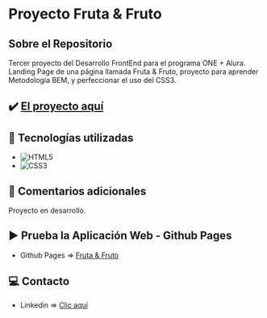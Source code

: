 # Proyecto Fruta & Fruto

## Sobre el Repositorio
Tercer proyecto del Desarrollo FrontEnd para el programa ONE + Alura. Landing Page de una página llamada Fruta & Fruto, proyecto para aprender Metodología BEM, y perfeccionar el uso del CSS3.

## ✔️ [El proyecto aquí](https://github.com/K3yJey/Fruta-Fruto.git)

## 🔧 Tecnologías utilizadas
* ![HTML5](https://img.shields.io/badge/html5-%23E34F26.svg?style=for-the-badge&logo=html5&logoColor=white)
* ![CSS3](https://img.shields.io/badge/css3-%231572B6.svg?style=for-the-badge&logo=css3&logoColor=white)

## 📌 Comentarios adicionales
Proyecto en desarrollo.

## ▶️ Prueba la Aplicación Web - Github Pages
* Github Pages => [Fruta & Fruto](https://k3yjey.github.io/Fruta-Fruto/)

## 💻 Contacto
* Linkedin => [Clic aquí](https://www.linkedin.com/in/k3yjey-dev/)